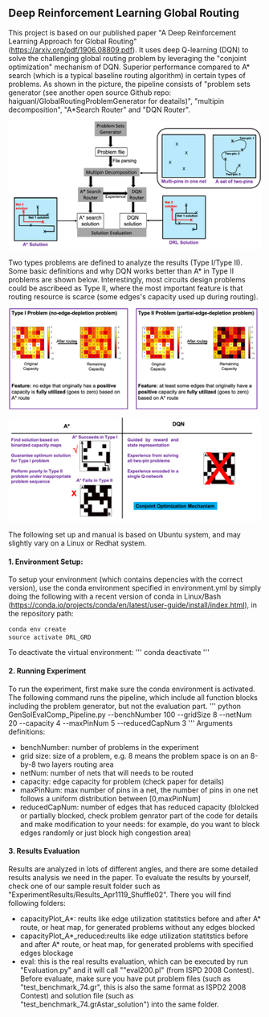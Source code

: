 
## Deep Reinforcement Learning Global Routing
This project is based on our published paper "A Deep Reinforcement Learning Approach for Global Routing" (https://arxiv.org/pdf/1906.08809.pdf).
It uses deep Q-learning (DQN) to solve the challenging global routing problem by leveraging the "conjoint optimization" mechanism  of DQN. Superior performance compared to A* search (which is a typical baseline routing algorithm) in certain types of problems. As shown in the picture, the pipeline consists of "problem sets generator (see another open source Github repo: haiguanl/GlobalRoutingProblemGenerator for deatails)", "multipin decomposition", "A*Search Router" and "DQN Router".
<p align="center">
<img src="Fig/Pipeline.png" alt="drawing" width="800">
</p>

Two types problems are defined to analyze the results (Type I/Type II). Some basic definitions and why DQN works better than A* in Type II problems are shown below. Interestingly, most circuits design problems could be ascribeed as Type II, where the most important feature is that routing resource is scarce (some edges's capacity used up during routing). 

<p align="center">
<img src="Fig/TwoTypeProblem.png" alt="drawing" width="800">
</p>
<p align="center">
<img src="Fig/ExplainTwoType.png" alt="drawing" width="800">
</p>

The following set up and manual is based on Ubuntu system, and may slightly vary on a Linux or Redhat system.
#### 1. Environment Setup:

To setup your environment (which contains depencies with the correct version), use the conda environment specified in environment.yml by simply doing the following with a recent version of conda in Linux/Bash (https://conda.io/projects/conda/en/latest/user-guide/install/index.html), in the repository path:
```
conda env create
source activate DRL_GRD
```
To deactivate the virtual environment:
'''
conda deactivate
'''

#### 2. Running Experiment
To run the experiment, first make sure the conda environment is activated. 
The following command runs the pipeline, which include all function blocks including the problem generator, but not the evaluation part. 
'''
python GenSolEvalComp_Pipeline.py --benchNumber 100 --gridSize 8 --netNum 20 --capacity 4 --maxPinNum 5 --reducedCapNum 3
'''
Arguments definitions:
- benchNumber: number of problems in the experiment
- grid size: size of a problem, e.g. 8 means the problem space is on an 8-by-8 two layers routing area
- netNum: number of nets that will needs to be routed
- capacity: edge capacity for problem (check paper for details)
- maxPinNum: max number of pins in a net, the number of pins in one net follows a uniform distribution between [0,maxPinNum]
- reducedCapNum: number of edges that has reduced capacity (blolcked or partially blocked, check problem genrator part of the code for details and make modification to your needs: for example, do you want to block edges randomly or just block high congestion area)

#### 3. Results Evaluation
Results are analyzed in lots of different angles, and there are some detailed results analysis we need in the paper.
To evaluate the results by yourself, check one of our sample result folder such as "ExperimentResults/Results_Apr1119_Shuffle02". There you will find following folders:
- capacityPlot_A*: reults like edge utilization statitstics before and after A* route, or heat map, for generated problems without any edges blocked
- capacityPlot_A*_reduced:reults like edge utilization statitstics before and after A* route, or heat map,  for generated problems with specified edges blockage
- eval: this is the real results evaluation, which can be executed by run "Evaluation.py" and it will call ""eval200.pl" (from ISPD 2008 Contest). Before evaluate, make sure you have put problem files (such as "test_benchmark_74.gr", this is also the same format as ISPD2 2008 Contest) and solution file (such as "test_benchmark_74.grAstar_solution") into the same folder.






